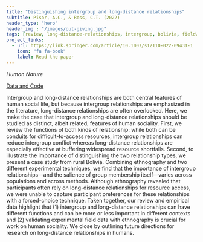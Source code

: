 ```yaml
---
title: "Distinguishing intergroup and long-distance relationships"
subtitle: Pisor, A.C., & Ross, C.T. (2022)
header_type: "hero"
header_img : "/images/out-giving.jpg"
tags: [review, long-distance-relationships, intergroup, bolivia, fieldwork]
project_links:
  - url: https://link.springer.com/article/10.1007/s12110-022-09431-1
    icon: "fa fa-book"
    label: Read the paper
---
```

*Human Nature*

<i class="fa-solid fa-database"></i><a href="https://github.com/annethro/parochialism" class="btn">Data and Code</a>

Intergroup and long-distance relationships are both central features of human social life, but because intergroup relationships are emphasized in the literature, long-distance relationships are often overlooked. Here, we make the case that intergroup and long-distance relationships should be studied as distinct, albeit related, features of human sociality. First, we review the functions of both kinds of relationship: while both can be conduits for difficult-to-access resources, intergroup relationships can reduce intergroup conflict whereas long-distance relationships are especially effective at buffering widespread resource shortfalls. Second, to illustrate the importance of distinguishing the two relationship types, we present a case study from rural Bolivia. Combining ethnography and two different experimental techniques, we find that the importance of intergroup relationships—and the salience of group membership itself—varies across populations and across methods. Although ethnography revealed that participants often rely on long-distance relationships for resource access, we were unable to capture participant preferences for these relationships with a forced-choice technique. Taken together, our review and empirical data highlight that (1) intergroup and long-distance relationships can have different functions and can be more or less important in different contexts and (2) validating experimental field data with ethnography is crucial for work on human sociality. We close by outlining future directions for research on long-distance relationships in humans.

<!-- last_modified_at: 2023-07-09 -->
